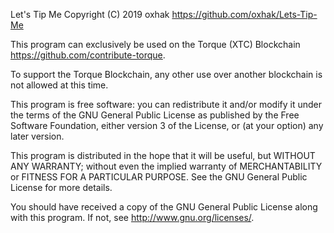 Let's Tip Me
Copyright (C) 2019 oxhak <https://github.com/oxhak/Lets-Tip-Me>

This program can exclusively be used on the Torque (XTC) Blockchain <https://github.com/contribute-torque>.

To support the Torque Blockchain, any other use over another blockchain is not allowed at this time.

This program is free software: you can redistribute it and/or modify
it under the terms of the GNU General Public License as published by
the Free Software Foundation, either version 3 of the License, or
(at your option) any later version.

This program is distributed in the hope that it will be useful,
but WITHOUT ANY WARRANTY; without even the implied warranty of
MERCHANTABILITY or FITNESS FOR A PARTICULAR PURPOSE.  See the
GNU General Public License for more details.

You should have received a copy of the GNU General Public License
along with this program.  If not, see <http://www.gnu.org/licenses/>.
